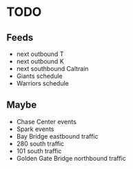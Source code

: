 # TODO

## Feeds

- next outbound T
- next outbound K
- next southbound Caltrain
- Giants schedule
- Warriors schedule

## Maybe

- Chase Center events
- Spark events
- Bay Bridge eastbound traffic
- 280 south traffic
- 101 south traffic
- Golden Gate Bridge northbound traffic

